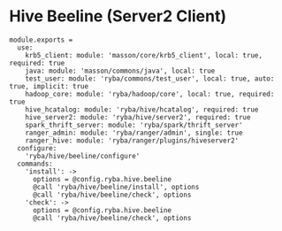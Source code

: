 
# Hive Beeline (Server2 Client)

    module.exports =
      use:
        krb5_client: module: 'masson/core/krb5_client', local: true, required: true
        java: module: 'masson/commons/java', local: true
        test_user: module: 'ryba/commons/test_user', local: true, auto: true, implicit: true
        hadoop_core: module: 'ryba/hadoop/core', local: true, required: true
        hive_hcatalog: module: 'ryba/hive/hcatalog', required: true
        hive_server2: module: 'ryba/hive/server2', required: true
        spark_thrift_server: module: 'ryba/spark/thrift_server'
        ranger_admin: module: 'ryba/ranger/admin', single: true
        ranger_hive: module: 'ryba/ranger/plugins/hiveserver2'
      configure:
        'ryba/hive/beeline/configure'
      commands:
        'install': ->
          options = @config.ryba.hive.beeline
          @call 'ryba/hive/beeline/install', options
          @call 'ryba/hive/beeline/check', options
        'check': ->
          options = @config.ryba.hive.beeline
          @call 'ryba/hive/beeline/check', options
